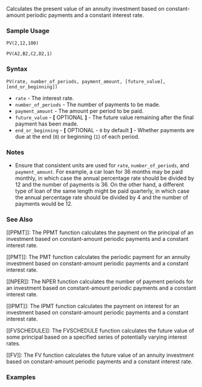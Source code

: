 Calculates the present value of an annuity investment based on constant-amount periodic payments and a constant interest rate.

### Sample Usage

`PV(2,12,100)`

`PV(A2,B2,C2,D2,1)`

### Syntax

`PV(rate, number_of_periods, payment_amount, [future_value], [end_or_beginning])`

* `rate` - The interest rate.
* `number_of_periods` - The number of payments to be made.
* `payment_amount` - The amount per period to be paid.
* `future_value` - **[** OPTIONAL **]** - The future value remaining after the final payment has been made.
* `end_or_beginning` - **[** OPTIONAL - `0` by default **]** - Whether payments are due at the end (`0`) or beginning (`1`) of each period.

### Notes

* Ensure that consistent units are used for `rate`, `number_of_periods`, and `payment_amount​`. For example, a car loan for 36 months may be paid monthly, in which case the annual percentage rate should be divided by 12 and the number of payments is 36. On the other hand, a different type of loan of the same length might be paid quarterly, in which case the annual percentage rate should be divided by 4 and the number of payments would be 12.

### See Also

[[PPMT]]: The PPMT function calculates the payment on the principal of an investment based on constant-amount periodic payments and a constant interest rate.

[[PMT]]: The PMT function calculates the periodic payment for an annuity investment based on constant-amount periodic payments and a constant interest rate.

[[NPER]]: The NPER function calculates the number of payment periods for an investment based on constant-amount periodic payments and a constant interest rate.

[[IPMT]]: The IPMT function calculates the payment on interest for an investment based on constant-amount periodic payments and a constant interest rate.

[[FVSCHEDULE]]: The FVSCHEDULE function calculates the future value of some principal based on a specified series of potentially varying interest rates.

[[FV]]: The FV function calculates the future value of an annuity investment based on constant-amount periodic payments and a constant interest rate.

### Examples